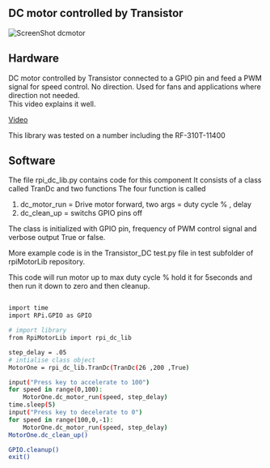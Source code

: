 DC motor controlled by Transistor
-------------------------------------------------

![ScreenShot dcmotor](https://github.com/gavinlyonsrepo/RpiMotorLib/blob/master/screenshot/RF310T11400.jpg)

Hardware
--------------------------------------------

DC motor controlled by Transistor connected to a GPIO pin and feed a PWM 
signal for speed control. No direction.
Used for fans and applications where direction not needed.   
This video explains it well.

[Video](https://www.youtube.com/watch?v=W7cV9_W12sM)

This library was tested on a number including the RF-310T-11400
  
Software
-------------------------------------------

The file rpi_dc_lib.py contains code for this component
It consists of a class called TranDc and two functions
The four function is called 
1. dc_motor_run = Drive motor forward, two args = duty cycle % , delay
2. dc_clean_up = switchs GPIO pins off

The class is initialized with GPIO pin, frequency of PWM control signal 
and verbose output True or false.

More example code is in the Transistor_DC test.py file in test subfolder of 
rpiMotorLib repository.

This code will run motor up to max duty cycle % hold it for 
5seconds and then run it down to zero and then cleanup.

```sh

import time 
import RPi.GPIO as GPIO

# import library
from RpiMotorLib import rpi_dc_lib

step_delay = .05
# intialise class object
MotorOne = rpi_dc_lib.TranDc(TranDc(26 ,200 ,True)

input("Press key to accelerate to 100") 
for speed in range(0,100):
    MotorOne.dc_motor_run(speed, step_delay)
time.sleep(5)
input("Press key to decelerate to 0") 
for speed in range(100,0,-1):
    MotorOne.dc_motor_run(speed, step_delay)
MotorOne.dc_clean_up() 

GPIO.cleanup()
exit()

```



